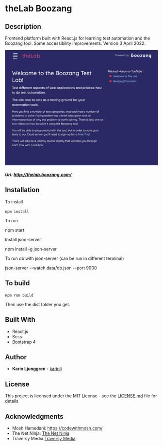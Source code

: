 # theLab Boozang

## Description

Frontend platform built with React.js for learning test automation and the Boozang tool. Some accessibility improvements. Version 3 April 2022.

![Screenshot](/src/assets/screenshot.jpg?raw=true "Screenshot")

##### Url: http://thelab.boozang.com/

## Installation

To install

`npm install`

To run

npm start

Install json-server

npm install -g json-server

To run db with json-server (can be run in different terminal)

json-server --watch data/db.json --port 9000

## To build

`npm run build`

Then use the dist folder you get.

## Built With

- React.js
- Scss
- Bootstrap 4

## Author

- **Karin Ljunggren** - [karinlj](https://github.com/karinlj)

## License

This project is licensed under the MIT License - see the [LICENSE.md](LICENSE.md) file for details

## Acknowledgments

- Mosh Hamedani: https://codewithmosh.com/
- The Net Ninja: [The Net Ninja](https://www.youtube.com/channel/UCW5YeuERMmlnqo4oq8vwUpg)
- Traversy Media [Traversy Media](https://www.youtube.com/channel/UC29ju8bIPH5as8OGnQzwJyA)
